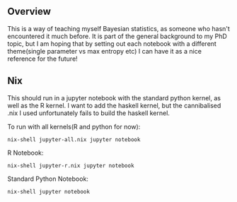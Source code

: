 ## Overview

This is a way of teaching myself Bayesian statistics, as someone who hasn't encountered it much before. It is part of the general background to my PhD topic, but I am hoping that by setting out each notebook with a different theme(single parameter vs max entropy etc) I can have it as a nice reference for the future!

## Nix

This should run in a jupyter notebook with the standard python kernel, as well as the R kernel. I want to add the haskell kernel, but the cannibalised .nix I used unfortunately fails to build the haskell kernel.

To run with all kernels(R and python for now):

`nix-shell jupyter-all.nix
jupyter notebook`

R Notebook:

`nix-shell jupyter-r.nix
jupyter notebook`

Standard Python Notebook:

`nix-shell
jupyter notebook`




